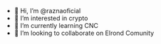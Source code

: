 - 👋 Hi, I’m @raznaoficial
- 👀 I’m interested in crypto
- 🌱 I’m currently learning CNC
- 💞️ I’m looking to collaborate on Elrond Comunity

<!---
raznaoficial/raznaoficial is a ✨ special ✨ repository because its `README.md` (this file) appears on your GitHub profile.
You can click the Preview link to take a look at your changes.
--->

